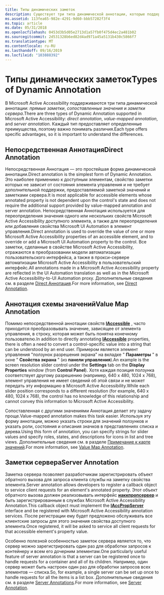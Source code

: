 ```yaml
---
title: Типы динамических заметок
description: Существует три типа динамической аннотации, которые поддерживаются в аннотации Microsoft Active Accessibility, в аннотации, сопоставлении значений и заметках сервера. Каждый тип предоставляет определенные преимущества, поэтому важно понимать различия.
ms.assetid: 113fea65-982e-4291-9d60-bbb57282f3f4
ms.topic: article
ms.date: 05/31/2018
ms.openlocfilehash: 0453d3b5d05e2713d1a57fb0f475d4ec2a481b02
ms.sourcegitcommit: 2d531328b6ed82d4ad971a45a5131b430c5866f7
ms.translationtype: MT
ms.contentlocale: ru-RU
ms.lasthandoff: 09/16/2019
ms.locfileid: "103888392"
---
```

# <a name="types-of-dynamic-annotation"></a><span data-ttu-id="5ebba-104">Типы динамических заметок</span><span class="sxs-lookup"><span data-stu-id="5ebba-104">Types of Dynamic Annotation</span></span>

<span data-ttu-id="5ebba-105">В Microsoft Active Accessibility поддерживаются три типа динамической аннотации: *прямые заметки*, *сопоставленные значения* и *заметки сервера*.</span><span class="sxs-lookup"><span data-stu-id="5ebba-105">There are three types of Dynamic Annotation supported in Microsoft Active Accessibility: *direct annotation*, *value-mapped annotation*, and *server annotation*.</span></span> <span data-ttu-id="5ebba-106">Каждый тип предоставляет определенные преимущества, поэтому важно понимать различия.</span><span class="sxs-lookup"><span data-stu-id="5ebba-106">Each type offers specific advantages, so it is important to understand the differences.</span></span>

## <a name="direct-annotation"></a><span data-ttu-id="5ebba-107">Непосредственная Аннотация</span><span class="sxs-lookup"><span data-stu-id="5ebba-107">Direct Annotation</span></span>

<span data-ttu-id="5ebba-108">Непосредственная Аннотация — это простейшая форма динамической аннотации.</span><span class="sxs-lookup"><span data-stu-id="5ebba-108">Direct annotation is the simplest form of Dynamic Annotation.</span></span> <span data-ttu-id="5ebba-109">Это наиболее применимо к доступным элементам, свойство заметки которых не зависит от состояния элемента управления и не требует дополнительной поддержки, предоставляемой заметкой значений и заметками сервера.</span><span class="sxs-lookup"><span data-stu-id="5ebba-109">It is most applicable for accessible elements whose annotated property is not dependent upon the control's state and does not require the additional support provided by value-mapped annotation and server annotation.</span></span> <span data-ttu-id="5ebba-110">Непосредственная Аннотация используется для переопределения значения одного или нескольких свойств Microsoft Active Accessibility доступного элемента, а также для переопределения или добавления свойства Microsoft UI Automation в элемент управления.</span><span class="sxs-lookup"><span data-stu-id="5ebba-110">Direct annotation is used to override the value of one or more Microsoft Active Accessibility properties of an accessible element, and to override or add a Microsoft UI Automation property to the control.</span></span> <span data-ttu-id="5ebba-111">Все заметки, сделанные в свойстве Microsoft Active Accessibility, отражаются в преобразовании модели автоматизации пользовательского интерфейса, а также в прокси-сервере автоматизации Microsoft Active Accessibility в пользовательский интерфейс.</span><span class="sxs-lookup"><span data-stu-id="5ebba-111">All annotations made in a Microsoft Active Accessibility property are reflected in the UI Automation translation as well as in the Microsoft Active Accessibility-to-UI Automation proxy.</span></span> <span data-ttu-id="5ebba-112">Дополнительные сведения см. в разделе [Direct Аннотация](direct-annotation.md).</span><span class="sxs-lookup"><span data-stu-id="5ebba-112">For more information, see [Direct Annotation](direct-annotation.md).</span></span>

## <a name="value-map-annotation"></a><span data-ttu-id="5ebba-113">Аннотация схемы значений</span><span class="sxs-lookup"><span data-stu-id="5ebba-113">Value Map Annotation</span></span>

<span data-ttu-id="5ebba-114">Помимо непосредственной аннотации свойств [**IAccessible**](/windows/desktop/api/oleacc/nn-oleacc-iaccessible) , часто приходится преобразовывать значение, зависящее от элемента управления, в строку, которая может быть понятна конечному пользователю.</span><span class="sxs-lookup"><span data-stu-id="5ebba-114">In addition to directly annotating [**IAccessible**](/windows/desktop/api/oleacc/nn-oleacc-iaccessible) properties, there is often a need to convert a control-specific value into a string that can be understood by an end user.</span></span> <span data-ttu-id="5ebba-115">Примером является элемент управления "ползунок разрешения экрана" на вкладке " **Параметры** " в окне " **Свойства экрана** " (из **панели управления**).</span><span class="sxs-lookup"><span data-stu-id="5ebba-115">An example is the screen resolution slider control under the **Settings** tab on the **Display Properties** window (from **Control Panel**).</span></span> <span data-ttu-id="5ebba-116">Хотя каждая позиция ползунка соответствует другому разрешению (например, 640 x 480, 1024 x 768), элемент управления не имеет сведений об этой связи и не может передать эту информацию в Microsoft Active Accessibility.</span><span class="sxs-lookup"><span data-stu-id="5ebba-116">While each slider position corresponds to a different resolution (for example, 640 x 480, 1024 x 768), the control has no knowledge of this relationship and cannot convey this information to Microsoft Active Accessibility.</span></span>

<span data-ttu-id="5ebba-117">Сопоставленная с другими значениями Аннотация делает эту задачу проще.</span><span class="sxs-lookup"><span data-stu-id="5ebba-117">Value-mapped annotation makes this task easier.</span></span> <span data-ttu-id="5ebba-118">Используя эту форму аннотации, можно указать строки для значений ползунков и указать роли, состояния и описания значков в представлениях списка и дерева.</span><span class="sxs-lookup"><span data-stu-id="5ebba-118">Using this form of annotation, you can specify strings for slider values and specify roles, states, and descriptions for icons in list and tree views.</span></span> <span data-ttu-id="5ebba-119">Дополнительные сведения см. в разделе [Примечание к карте значений](value-map-annotation.md).</span><span class="sxs-lookup"><span data-stu-id="5ebba-119">For more information, see [Value Map Annotation](value-map-annotation.md).</span></span>

## <a name="server-annotation"></a><span data-ttu-id="5ebba-120">Заметки сервера</span><span class="sxs-lookup"><span data-stu-id="5ebba-120">Server Annotation</span></span>

<span data-ttu-id="5ebba-121">Заметка сервера позволяет разработчикам зарегистрировать объект обратного вызова для запроса клиента службы на заметку свойства элемента.</span><span class="sxs-lookup"><span data-stu-id="5ebba-121">Server annotation allows developers to register a callback object to service client requests for an element's annotated property.</span></span> <span data-ttu-id="5ebba-122">Этот объект обратного вызова должен реализовывать интерфейс [**иаккпропсервер**](/windows/desktop/api/oleacc/nn-oleacc-iaccpropserver) и быть зарегистрированным в службах Microsoft Active Accessibility Annotation.</span><span class="sxs-lookup"><span data-stu-id="5ebba-122">This callback object must implement the [**IAccPropServer**](/windows/desktop/api/oleacc/nn-oleacc-iaccpropserver) interface and be registered with Microsoft Active Accessibility annotation services.</span></span> <span data-ttu-id="5ebba-123">После регистрации ему будет предложено обслуживать все клиентские запросы для этого значения свойства доступного элемента.</span><span class="sxs-lookup"><span data-stu-id="5ebba-123">Once registered, it will be asked to service all client requests for that accessible element's property value.</span></span>

<span data-ttu-id="5ebba-124">Особенно полезной особенностью заметок сервера является то, что сервер можно зарегистрировать один раз для обработки запросов к контейнеру и всем его дочерним элементам.</span><span class="sxs-lookup"><span data-stu-id="5ebba-124">One particularly useful feature of server annotation is that a server can be registered once to handle requests for a container and all of its children.</span></span> <span data-ttu-id="5ebba-125">Например, один сервер может быть настроен один раз для обработки запросов всех элементов — списка.</span><span class="sxs-lookup"><span data-stu-id="5ebba-125">So, for example, a single server can be set up once to handle requests for all the items is a list box.</span></span> <span data-ttu-id="5ebba-126">Дополнительные сведения см. в разделе [Server Annotations](server-annotation.md).</span><span class="sxs-lookup"><span data-stu-id="5ebba-126">For more information, see [Server Annotation](server-annotation.md).</span></span>

 

 




